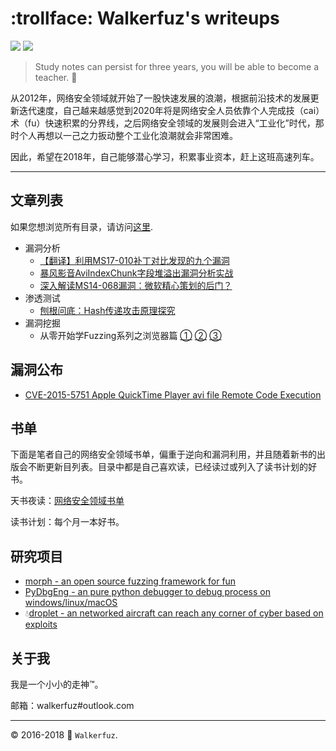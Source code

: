 # :trollface: Walkerfuz's writeups

[![](https://img.shields.io/github/forks/walkerfuz/writeups.svg)](https://github.com/walkerfuz/writeups/network) [![](https://img.shields.io/github/stars/walkerfuz/writeups.svg)](https://github.com/walkerfuz/writeups/stargazers)

> Study notes can persist for three years, you will be able to become a teacher. :watermelon:

从2012年，网络安全领域就开始了一股快速发展的浪潮，根据前沿技术的发展更新迭代速度，自己越来越感觉到2020年将是网络安全人员依靠个人完成技（cai）术（fu）快速积累的分界线，之后网络安全领域的发展则会进入“工业化”时代，那时个人再想以一己之力扳动整个工业化浪潮就会非常困难。

因此，希望在2018年，自己能够潜心学习，积累事业资本，赶上这班高速列车。

------

## 文章列表

如果您想浏览所有目录，请访问[这里](./notes).

* 漏洞分析
  * [【翻译】利用MS17-010补丁对比发现的九个漏洞](./notes/translate_nine_bugs_i_found_from_ms_17_010_diff.md)
  * [暴风影音AviIndexChunk字段堆溢出漏洞分析实战](http://www.freebuf.com/vuls/126892.html)
  * [深入解读MS14-068漏洞：微软精心策划的后门？](http://www.freebuf.com/vuls/56081.html)
* 渗透测试
  * [刨根问底：Hash传递攻击原理探究](http://www.freebuf.com/terminal/80186.html)
* 漏洞挖掘
  * 从零开始学Fuzzing系列之浏览器篇 [①](http://www.freebuf.com/web/105510.html) [②](http://www.freebuf.com/sectool/93130.html) [③](http://www.freebuf.com/sectool/89001.html)

## 漏洞公布

* [CVE-2015-5751 Apple QuickTime Player avi file Remote Code Execution]()

## 书单

下面是笔者自己的网络安全领域书单，偏重于逆向和漏洞利用，并且随着新书的出版会不断更新目列表。目录中都是自己喜欢读，已经读过或列入了读书计划的好书。

天书夜读：[网络安全领域书单](./books.md)

读书计划：每个月一本好书。

## 研究项目

* [morph - an open source fuzzing framework for fun](https://github.com/walkerfuz/morph)
* [PyDbgEng - an pure python debugger to debug process on windows/linux/macOS](https://github.com/walkerfuz/PyDbgEng)
* :droplet:[droplet - an networked aircraft can reach any corner of cyber based on exploits](https://github.com/walkerfuz/droplet)

## 关于我

我是一个小小的走神™。

邮箱：walkerfuz#outlook.com

------
:copyright: 2016-2018  :rocket: `Walkerfuz`.